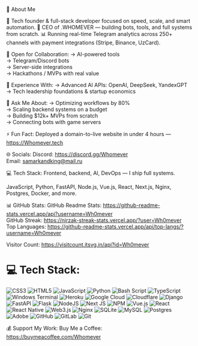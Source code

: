 💫 About Me

🚀 Tech founder & full-stack developer focused on speed, scale, and smart automation.
💼 CEO of .WHOMEVER — building bots, tools, and full systems from scratch.
📊 Running real-time Telegram analytics across 250+ channels with payment integrations (Stripe, Binance, UzCard).

🤝 Open for Collaboration:
→ AI-powered tools  
→ Telegram/Discord bots  
→ Server-side integrations  
→ Hackathons / MVPs with real value

🧠 Experience With:
→ Advanced AI APIs: OpenAI, DeepSeek, YandexGPT  
→ Tech leadership foundations & startup economics

💬 Ask Me About:
→ Optimizing workflows by 80%  
→ Scaling backend systems on a budget  
→ Building $12k+ MVPs from scratch  
→ Connecting bots with game servers

⚡ Fun Fact:
Deployed a domain-to-live website in under 4 hours — https://Whomever.tech

🌐 Socials:
Discord: https://discord.gg/Whomever  
Email: samarkandking@mail.ru

💻 Tech Stack:
Frontend, backend, AI, DevOps — I ship full systems.

JavaScript, Python, FastAPI, Node.js, Vue.js, React, Next.js, Nginx, Postgres, Docker, and more.

📊 GitHub Stats:
GitHub Readme Stats: https://github-readme-stats.vercel.app/api?username=Wh0mever  
GitHub Streak: https://nirzak-streak-stats.vercel.app/?user=Wh0mever  
Top Languages: https://github-readme-stats.vercel.app/api/top-langs/?username=Wh0mever

Visitor Count: https://visitcount.itsvg.in/api?id=Wh0mever

# 💻 Tech Stack:
![CSS3](https://img.shields.io/badge/css3-%231572B6.svg?style=for-the-badge&logo=css3&logoColor=white) ![HTML5](https://img.shields.io/badge/html5-%23E34F26.svg?style=for-the-badge&logo=html5&logoColor=white) ![JavaScript](https://img.shields.io/badge/javascript-%23323330.svg?style=for-the-badge&logo=javascript&logoColor=%23F7DF1E) ![Python](https://img.shields.io/badge/python-3670A0?style=for-the-badge&logo=python&logoColor=ffdd54) ![Bash Script](https://img.shields.io/badge/bash_script-%23121011.svg?style=for-the-badge&logo=gnu-bash&logoColor=white) ![TypeScript](https://img.shields.io/badge/typescript-%23007ACC.svg?style=for-the-badge&logo=typescript&logoColor=white) ![Windows Terminal](https://img.shields.io/badge/Windows%20Terminal-%234D4D4D.svg?style=for-the-badge&logo=windows-terminal&logoColor=white) ![Heroku](https://img.shields.io/badge/heroku-%23430098.svg?style=for-the-badge&logo=heroku&logoColor=white) ![Google Cloud](https://img.shields.io/badge/GoogleCloud-%234285F4.svg?style=for-the-badge&logo=google-cloud&logoColor=white) ![Cloudflare](https://img.shields.io/badge/Cloudflare-F38020?style=for-the-badge&logo=Cloudflare&logoColor=white) ![Django](https://img.shields.io/badge/django-%23092E20.svg?style=for-the-badge&logo=django&logoColor=white) ![FastAPI](https://img.shields.io/badge/FastAPI-005571?style=for-the-badge&logo=fastapi) ![Flask](https://img.shields.io/badge/flask-%23000.svg?style=for-the-badge&logo=flask&logoColor=white) ![NodeJS](https://img.shields.io/badge/node.js-6DA55F?style=for-the-badge&logo=node.js&logoColor=white) ![Next JS](https://img.shields.io/badge/Next-black?style=for-the-badge&logo=next.js&logoColor=white) ![NPM](https://img.shields.io/badge/NPM-%23CB3837.svg?style=for-the-badge&logo=npm&logoColor=white) ![Vue.js](https://img.shields.io/badge/vue.js-%2335495e.svg?style=for-the-badge&logo=vuedotjs&logoColor=%234FC08D) ![React](https://img.shields.io/badge/react-%2320232a.svg?style=for-the-badge&logo=react&logoColor=%2361DAFB) ![React Native](https://img.shields.io/badge/react_native-%2320232a.svg?style=for-the-badge&logo=react&logoColor=%2361DAFB) ![Web3.js](https://img.shields.io/badge/web3.js-F16822?style=for-the-badge&logo=web3.js&logoColor=white) ![Nginx](https://img.shields.io/badge/nginx-%23009639.svg?style=for-the-badge&logo=nginx&logoColor=white) ![SQLite](https://img.shields.io/badge/sqlite-%2307405e.svg?style=for-the-badge&logo=sqlite&logoColor=white) ![MySQL](https://img.shields.io/badge/mysql-4479A1.svg?style=for-the-badge&logo=mysql&logoColor=white) ![Postgres](https://img.shields.io/badge/postgres-%23316192.svg?style=for-the-badge&logo=postgresql&logoColor=white) ![Adobe](https://img.shields.io/badge/adobe-%23FF0000.svg?style=for-the-badge&logo=adobe&logoColor=white) ![GitHub](https://img.shields.io/badge/github-%23121011.svg?style=for-the-badge&logo=github&logoColor=white) ![GitLab](https://img.shields.io/badge/gitlab-%23181717.svg?style=for-the-badge&logo=gitlab&logoColor=white) ![Git](https://img.shields.io/badge/git-%23F05033.svg?style=for-the-badge&logo=git&logoColor=white)

💰 Support My Work:
Buy Me a Coffee: https://buymeacoffee.com/Whomever




